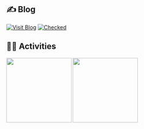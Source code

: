 


## ✍️ Blog
[![Visit Blog](https://img.shields.io/badge/str1ng%20blog-Visit-blue?style=for-the-badge&logo=vercel)](https://str1ng-blog.vercel.app/) 
[![Checked](https://img.shields.io/badge/Checked-✔️-brightgreen?style=flat-square)](https://str1ng-blog.vercel.app/)
<br />

<!-- 4. GitHub usernameを変更, 2箇所 -->
<!-- ライトモート：theme=light, ダークモート：theme=vue-dark  -->
## 🏃‍♀️ Activities
<a href="https://github.com/R1N-K0">
  <img align="left" height="170px" src="https://github-readme-stats.vercel.app/api?username=R1N-K0&count_private=true&show_icons=true&theme=dracula" />
</a><a href="https://github.com/R1N-K0">
  <img align="left" height="170px" src="https://github-readme-stats.vercel.app/api/top-langs/?username=R1N-K0&layout=compact&theme=dracula" />
</a>



